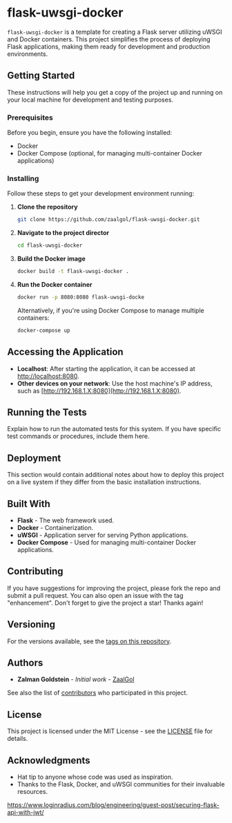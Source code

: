 # flask-uwsgi-docker

`flask-uwsgi-docker` is a template for creating a Flask server utilizing uWSGI and Docker containers. This project simplifies the process of deploying Flask applications, making them ready for development and production environments.

## Getting Started

These instructions will help you get a copy of the project up and running on your local machine for development and testing purposes.

### Prerequisites

Before you begin, ensure you have the following installed:

- Docker
- Docker Compose (optional, for managing multi-container Docker applications)

### Installing

Follow these steps to get your development environment running:

1. **Clone the repository**

   ```sh
   git clone https://github.com/zaalgol/flask-uwsgi-docker.git

2. **Navigate to the project director**

   ```sh
   cd flask-uwsgi-docker

3. **Build the Docker image**

   ```sh
   docker build -t flask-uwsgi-docker .

4. **Run the Docker container**

   ```sh
   docker run -p 8080:8080 flask-uwsgi-docke
   ```

   Alternatively, if you're using Docker Compose to manage multiple containers:
   ```sh
   docker-compose up

## Accessing the Application

- **Localhost**: After starting the application, it can be accessed at [http://localhost:8080](http://localhost:8080).
- **Other devices on your network**: Use the host machine's IP address, such as [http://192.168.1.X:8080](http://192.168.1.X:8080).

## Running the Tests

Explain how to run the automated tests for this system. If you have specific test commands or procedures, include them here.

## Deployment

This section would contain additional notes about how to deploy this project on a live system if they differ from the basic installation instructions.

## Built With

- **Flask** - The web framework used.
- **Docker** - Containerization.
- **uWSGI** - Application server for serving Python applications.
- **Docker Compose** - Used for managing multi-container Docker applications.

## Contributing

If you have suggestions for improving the project, please fork the repo and submit a pull request. You can also open an issue with the tag "enhancement". Don't forget to give the project a star! Thanks again!

## Versioning

For the versions available, see the [tags on this repository](https://github.com/zaalgol/flask-uwsgi-docker/tags).

## Authors

- **Zalman Goldstein** - *Initial work* - [ZaalGol](https://github.com/zaalgol)

See also the list of [contributors](https://github.com/zaalgol/flask-uwsgi-docker/contributors) who participated in this project.

## License

This project is licensed under the MIT License - see the [LICENSE](LICENSE) file for details.

## Acknowledgments

- Hat tip to anyone whose code was used as inspiration.
- Thanks to the Flask, Docker, and uWSGI communities for their invaluable resources.

https://www.loginradius.com/blog/engineering/guest-post/securing-flask-api-with-jwt/

